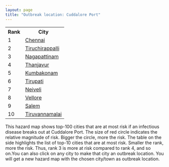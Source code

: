 ```yaml
---
layout: page
title: "Outbreak location: Cuddalore Port"
---
```

<div class="flex-container">
<div class="flex-item-left" id="mapid">
<script src="https://buda-magenta.github.io/hazard_map/load_map.js"></script>

<script>
var marker_outbreak = L.marker([11.715950, 79.767053],{"autoPan": true}).addTo(map); marker_outbreak.bindTooltip("Cuddalore Port").openTooltip();

var circle_1 = L.circle([13.083694, 80.270186], {"pane": "markerPane", "color": "red", "fill": true, "fillOpacity": 0.2, "fillRule": "evenodd", "lineCap": "round", "lineJoin": "round", "opacity": 1.0, "radius": 108613, "stroke": true, "weight": 3}).addTo(map);
circle_1.bindTooltip("Chennai<br>rank: 1<br>hazard index: 0.108613")
circle_1.bindPopup('<a href="https://buda-magenta.github.io/hazard_map/Chennai">Chennai</a>')

var circle_2 = L.circle([10.804973, 78.687030], {"pane": "markerPane", "color": "red", "fill": true, "fillOpacity": 0.2, "fillRule": "evenodd", "lineCap": "round", "lineJoin": "round", "opacity": 1.0, "radius": 80809, "stroke": true, "weight": 3}).addTo(map);
circle_2.bindTooltip("Tiruchirappalli<br>rank: 2<br>hazard index: 0.080810")
circle_2.bindPopup('<a href="https://buda-magenta.github.io/hazard_map/Tiruchirappalli">Tiruchirappalli</a>')

var circle_3 = L.circle([10.805628, 79.824660], {"pane": "markerPane", "color": "red", "fill": true, "fillOpacity": 0.2, "fillRule": "evenodd", "lineCap": "round", "lineJoin": "round", "opacity": 1.0, "radius": 73183, "stroke": true, "weight": 3}).addTo(map);
circle_3.bindTooltip("Nagapattinam<br>rank: 3<br>hazard index: 0.073183")
circle_3.bindPopup('<a href="https://buda-magenta.github.io/hazard_map/Nagapattinam">Nagapattinam</a>')

var circle_4 = L.circle([10.786027, 79.138150], {"pane": "markerPane", "color": "red", "fill": true, "fillOpacity": 0.2, "fillRule": "evenodd", "lineCap": "round", "lineJoin": "round", "opacity": 1.0, "radius": 15420, "stroke": true, "weight": 3}).addTo(map);
circle_4.bindTooltip("Thanjavur<br>rank: 4<br>hazard index: 0.015421")
circle_4.bindPopup('<a href="https://buda-magenta.github.io/hazard_map/Thanjavur">Thanjavur</a>')

var circle_5 = L.circle([10.964555, 79.371730], {"pane": "markerPane", "color": "red", "fill": true, "fillOpacity": 0.2, "fillRule": "evenodd", "lineCap": "round", "lineJoin": "round", "opacity": 1.0, "radius": 11308, "stroke": true, "weight": 3}).addTo(map);
circle_5.bindTooltip("Kumbakonam<br>rank: 5<br>hazard index: 0.011309")
circle_5.bindPopup('<a href="https://buda-magenta.github.io/hazard_map/Kumbakonam">Kumbakonam</a>')

var circle_6 = L.circle([13.631637, 79.423171], {"pane": "markerPane", "color": "red", "fill": true, "fillOpacity": 0.2, "fillRule": "evenodd", "lineCap": "round", "lineJoin": "round", "opacity": 1.0, "radius": 10451, "stroke": true, "weight": 3}).addTo(map);
circle_6.bindTooltip("Tirupati<br>rank: 6<br>hazard index: 0.010452")
circle_6.bindPopup('<a href="https://buda-magenta.github.io/hazard_map/Tirupati">Tirupati</a>')

var circle_7 = L.circle([10.346837, 78.654771], {"pane": "markerPane", "color": "red", "fill": true, "fillOpacity": 0.2, "fillRule": "evenodd", "lineCap": "round", "lineJoin": "round", "opacity": 1.0, "radius": 9139, "stroke": true, "weight": 3}).addTo(map);
circle_7.bindTooltip("Neiveli<br>rank: 7<br>hazard index: 0.009140")
circle_7.bindPopup('<a href="https://buda-magenta.github.io/hazard_map/Neiveli">Neiveli</a>')

var circle_8 = L.circle([12.794811, 79.000641], {"pane": "markerPane", "color": "red", "fill": true, "fillOpacity": 0.2, "fillRule": "evenodd", "lineCap": "round", "lineJoin": "round", "opacity": 1.0, "radius": 8505, "stroke": true, "weight": 3}).addTo(map);
circle_8.bindTooltip("Vellore<br>rank: 8<br>hazard index: 0.008505")
circle_8.bindPopup('<a href="https://buda-magenta.github.io/hazard_map/Vellore">Vellore</a>')

var circle_9 = L.circle([11.664300, 78.146000], {"pane": "markerPane", "color": "red", "fill": true, "fillOpacity": 0.2, "fillRule": "evenodd", "lineCap": "round", "lineJoin": "round", "opacity": 1.0, "radius": 7843, "stroke": true, "weight": 3}).addTo(map);
circle_9.bindTooltip("Salem<br>rank: 9<br>hazard index: 0.007843")
circle_9.bindPopup('<a href="https://buda-magenta.github.io/hazard_map/Salem">Salem</a>')

var circle_10 = L.circle([12.227213, 79.070156], {"pane": "markerPane", "color": "red", "fill": true, "fillOpacity": 0.2, "fillRule": "evenodd", "lineCap": "round", "lineJoin": "round", "opacity": 1.0, "radius": 5904, "stroke": true, "weight": 3}).addTo(map);
circle_10.bindTooltip("Tiruvannamalai<br>rank: 10<br>hazard index: 0.005905")
circle_10.bindPopup('<a href="https://buda-magenta.github.io/hazard_map/Tiruvannamalai">Tiruvannamalai</a>')

var circle_11 = L.circle([10.915649, 79.806949], {"pane": "markerPane", "color": "red", "fill": true, "fillOpacity": 0.2, "fillRule": "evenodd", "lineCap": "round", "lineJoin": "round", "opacity": 1.0, "radius": 5327, "stroke": true, "weight": 3}).addTo(map);
circle_11.bindTooltip("Pondicherry<br>rank: 11<br>hazard index: 0.005328")
circle_11.bindPopup('<a href="https://buda-magenta.github.io/hazard_map/Pondicherry">Pondicherry</a>')

var circle_12 = L.circle([13.160105, 79.155551], {"pane": "markerPane", "color": "red", "fill": true, "fillOpacity": 0.2, "fillRule": "evenodd", "lineCap": "round", "lineJoin": "round", "opacity": 1.0, "radius": 5161, "stroke": true, "weight": 3}).addTo(map);
circle_12.bindTooltip("Chittoor<br>rank: 12<br>hazard index: 0.005162")
circle_12.bindPopup('<a href="https://buda-magenta.github.io/hazard_map/Chittoor">Chittoor</a>')

var circle_13 = L.circle([12.979120, 77.591300], {"pane": "markerPane", "color": "red", "fill": true, "fillOpacity": 0.2, "fillRule": "evenodd", "lineCap": "round", "lineJoin": "round", "opacity": 1.0, "radius": 3524, "stroke": true, "weight": 3}).addTo(map);
circle_13.bindTooltip("Bangalore<br>rank: 13<br>hazard index: 0.003525")
circle_13.bindPopup('<a href="https://buda-magenta.github.io/hazard_map/Bangalore">Bangalore</a>')

var circle_14 = L.circle([13.125476, 80.094090], {"pane": "markerPane", "color": "red", "fill": true, "fillOpacity": 0.2, "fillRule": "evenodd", "lineCap": "round", "lineJoin": "round", "opacity": 1.0, "radius": 3219, "stroke": true, "weight": 3}).addTo(map);
circle_14.bindTooltip("Avadi<br>rank: 14<br>hazard index: 0.003220")
circle_14.bindPopup('<a href="https://buda-magenta.github.io/hazard_map/Avadi">Avadi</a>')

var circle_15 = L.circle([9.926115, 78.114098], {"pane": "markerPane", "color": "red", "fill": true, "fillOpacity": 0.2, "fillRule": "evenodd", "lineCap": "round", "lineJoin": "round", "opacity": 1.0, "radius": 2884, "stroke": true, "weight": 3}).addTo(map);
circle_15.bindTooltip("Madurai<br>rank: 15<br>hazard index: 0.002884")
circle_15.bindPopup('<a href="https://buda-magenta.github.io/hazard_map/Madurai">Madurai</a>')

var circle_16 = L.circle([10.500000, 78.833333], {"pane": "markerPane", "color": "red", "fill": true, "fillOpacity": 0.2, "fillRule": "evenodd", "lineCap": "round", "lineJoin": "round", "opacity": 1.0, "radius": 2721, "stroke": true, "weight": 3}).addTo(map);
circle_16.bindTooltip("Pudukkottai<br>rank: 16<br>hazard index: 0.002722")
circle_16.bindPopup('<a href="https://buda-magenta.github.io/hazard_map/Pudukkottai">Pudukkottai</a>')

var circle_17 = L.circle([13.156387, 80.300528], {"pane": "markerPane", "color": "red", "fill": true, "fillOpacity": 0.2, "fillRule": "evenodd", "lineCap": "round", "lineJoin": "round", "opacity": 1.0, "radius": 2316, "stroke": true, "weight": 3}).addTo(map);
circle_17.bindTooltip("Tiruvottiyur<br>rank: 17<br>hazard index: 0.002317")
circle_17.bindPopup('<a href="https://buda-magenta.github.io/hazard_map/Tiruvottiyur">Tiruvottiyur</a>')

var circle_18 = L.circle([19.075990, 72.877393], {"pane": "markerPane", "color": "red", "fill": true, "fillOpacity": 0.2, "fillRule": "evenodd", "lineCap": "round", "lineJoin": "round", "opacity": 1.0, "radius": 2056, "stroke": true, "weight": 3}).addTo(map);
circle_18.bindTooltip("Mumbai<br>rank: 18<br>hazard index: 0.002057")
circle_18.bindPopup('<a href="https://buda-magenta.github.io/hazard_map/Mumbai">Mumbai</a>')

var circle_19 = L.circle([28.651718, 77.221939], {"pane": "markerPane", "color": "red", "fill": true, "fillOpacity": 0.2, "fillRule": "evenodd", "lineCap": "round", "lineJoin": "round", "opacity": 1.0, "radius": 2045, "stroke": true, "weight": 3}).addTo(map);
circle_19.bindTooltip("Delhi<br>rank: 19<br>hazard index: 0.002046")
circle_19.bindPopup('<a href="https://buda-magenta.github.io/hazard_map/Delhi">Delhi</a>')

var circle_20 = L.circle([12.836393, 79.705330], {"pane": "markerPane", "color": "red", "fill": true, "fillOpacity": 0.2, "fillRule": "evenodd", "lineCap": "round", "lineJoin": "round", "opacity": 1.0, "radius": 2033, "stroke": true, "weight": 3}).addTo(map);
circle_20.bindTooltip("Kanchipuram<br>rank: 20<br>hazard index: 0.002033")
circle_20.bindPopup('<a href="https://buda-magenta.github.io/hazard_map/Kanchipuram">Kanchipuram</a>')

var circle_21 = L.circle([12.989816, 80.100987], {"pane": "markerPane", "color": "red", "fill": true, "fillOpacity": 0.2, "fillRule": "evenodd", "lineCap": "round", "lineJoin": "round", "opacity": 1.0, "radius": 2020, "stroke": true, "weight": 3}).addTo(map);
circle_21.bindTooltip("Pallavaram<br>rank: 21<br>hazard index: 0.002020")
circle_21.bindPopup('<a href="https://buda-magenta.github.io/hazard_map/Pallavaram">Pallavaram</a>')

var circle_22 = L.circle([11.001812, 76.962842], {"pane": "markerPane", "color": "red", "fill": true, "fillOpacity": 0.2, "fillRule": "evenodd", "lineCap": "round", "lineJoin": "round", "opacity": 1.0, "radius": 1942, "stroke": true, "weight": 3}).addTo(map);
circle_22.bindTooltip("Coimbatore<br>rank: 22<br>hazard index: 0.001943")
circle_22.bindPopup('<a href="https://buda-magenta.github.io/hazard_map/Coimbatore">Coimbatore</a>')

var circle_23 = L.circle([10.044512, 78.743363], {"pane": "markerPane", "color": "red", "fill": true, "fillOpacity": 0.2, "fillRule": "evenodd", "lineCap": "round", "lineJoin": "round", "opacity": 1.0, "radius": 1857, "stroke": true, "weight": 3}).addTo(map);
circle_23.bindTooltip("Karaikkudi<br>rank: 23<br>hazard index: 0.001858")
circle_23.bindPopup('<a href="https://buda-magenta.github.io/hazard_map/Karaikkudi">Karaikkudi</a>')

var circle_24 = L.circle([12.929903, 80.111823], {"pane": "markerPane", "color": "red", "fill": true, "fillOpacity": 0.2, "fillRule": "evenodd", "lineCap": "round", "lineJoin": "round", "opacity": 1.0, "radius": 1651, "stroke": true, "weight": 3}).addTo(map);
circle_24.bindTooltip("Tambaram<br>rank: 24<br>hazard index: 0.001651")
circle_24.bindPopup('<a href="https://buda-magenta.github.io/hazard_map/Tambaram">Tambaram</a>')

var circle_25 = L.circle([17.388786, 78.461065], {"pane": "markerPane", "color": "red", "fill": true, "fillOpacity": 0.2, "fillRule": "evenodd", "lineCap": "round", "lineJoin": "round", "opacity": 1.0, "radius": 1431, "stroke": true, "weight": 3}).addTo(map);
circle_25.bindTooltip("Hyderabad<br>rank: 25<br>hazard index: 0.001431")
circle_25.bindPopup('<a href="https://buda-magenta.github.io/hazard_map/Hyderabad">Hyderabad</a>')

var circle_26 = L.circle([26.915458, 75.818982], {"pane": "markerPane", "color": "red", "fill": true, "fillOpacity": 0.2, "fillRule": "evenodd", "lineCap": "round", "lineJoin": "round", "opacity": 1.0, "radius": 1247, "stroke": true, "weight": 3}).addTo(map);
circle_26.bindTooltip("Jaipur<br>rank: 26<br>hazard index: 0.001248")
circle_26.bindPopup('<a href="https://buda-magenta.github.io/hazard_map/Jaipur">Jaipur</a>')

var circle_27 = L.circle([22.541418, 88.357691], {"pane": "markerPane", "color": "red", "fill": true, "fillOpacity": 0.2, "fillRule": "evenodd", "lineCap": "round", "lineJoin": "round", "opacity": 1.0, "radius": 1071, "stroke": true, "weight": 3}).addTo(map);
circle_27.bindTooltip("Kolkata<br>rank: 27<br>hazard index: 0.001072")
circle_27.bindPopup('<a href="https://buda-magenta.github.io/hazard_map/Kolkata">Kolkata</a>')

var circle_28 = L.circle([21.149813, 79.082056], {"pane": "markerPane", "color": "red", "fill": true, "fillOpacity": 0.2, "fillRule": "evenodd", "lineCap": "round", "lineJoin": "round", "opacity": 1.0, "radius": 1017, "stroke": true, "weight": 3}).addTo(map);
circle_28.bindTooltip("Nagpur<br>rank: 28<br>hazard index: 0.001017")
circle_28.bindPopup('<a href="https://buda-magenta.github.io/hazard_map/Nagpur">Nagpur</a>')

var circle_29 = L.circle([8.701220, 77.579269], {"pane": "markerPane", "color": "red", "fill": true, "fillOpacity": 0.2, "fillRule": "evenodd", "lineCap": "round", "lineJoin": "round", "opacity": 1.0, "radius": 1004, "stroke": true, "weight": 3}).addTo(map);
circle_29.bindTooltip("Tirunelveli<br>rank: 29<br>hazard index: 0.001004")
circle_29.bindPopup('<a href="https://buda-magenta.github.io/hazard_map/Tirunelveli">Tirunelveli</a>')

var circle_30 = L.circle([10.330330, 78.067398], {"pane": "markerPane", "color": "red", "fill": true, "fillOpacity": 0.2, "fillRule": "evenodd", "lineCap": "round", "lineJoin": "round", "opacity": 1.0, "radius": 932, "stroke": true, "weight": 3}).addTo(map);
circle_30.bindTooltip("Dindigul<br>rank: 30<br>hazard index: 0.000933")
circle_30.bindPopup('<a href="https://buda-magenta.github.io/hazard_map/Dindigul">Dindigul</a>')

var circle_31 = L.circle([11.369204, 77.676627], {"pane": "markerPane", "color": "red", "fill": true, "fillOpacity": 0.2, "fillRule": "evenodd", "lineCap": "round", "lineJoin": "round", "opacity": 1.0, "radius": 906, "stroke": true, "weight": 3}).addTo(map);
circle_31.bindTooltip("Erode<br>rank: 31<br>hazard index: 0.000907")
circle_31.bindPopup('<a href="https://buda-magenta.github.io/hazard_map/Erode">Erode</a>')

var circle_32 = L.circle([14.449372, 79.987376], {"pane": "markerPane", "color": "red", "fill": true, "fillOpacity": 0.2, "fillRule": "evenodd", "lineCap": "round", "lineJoin": "round", "opacity": 1.0, "radius": 842, "stroke": true, "weight": 3}).addTo(map);
circle_32.bindTooltip("Nellore<br>rank: 32<br>hazard index: 0.000843")
circle_32.bindPopup('<a href="https://buda-magenta.github.io/hazard_map/Nellore">Nellore</a>')

var circle_33 = L.circle([16.508759, 80.618510], {"pane": "markerPane", "color": "red", "fill": true, "fillOpacity": 0.2, "fillRule": "evenodd", "lineCap": "round", "lineJoin": "round", "opacity": 1.0, "radius": 792, "stroke": true, "weight": 3}).addTo(map);
circle_33.bindTooltip("Vijayawada<br>rank: 33<br>hazard index: 0.000792")
circle_33.bindPopup('<a href="https://buda-magenta.github.io/hazard_map/Vijayawada">Vijayawada</a>')

var circle_34 = L.circle([18.521428, 73.854454], {"pane": "markerPane", "color": "red", "fill": true, "fillOpacity": 0.2, "fillRule": "evenodd", "lineCap": "round", "lineJoin": "round", "opacity": 1.0, "radius": 780, "stroke": true, "weight": 3}).addTo(map);
circle_34.bindTooltip("Pune<br>rank: 34<br>hazard index: 0.000780")
circle_34.bindPopup('<a href="https://buda-magenta.github.io/hazard_map/Pune">Pune</a>')

var circle_35 = L.circle([23.258486, 77.401989], {"pane": "markerPane", "color": "red", "fill": true, "fillOpacity": 0.2, "fillRule": "evenodd", "lineCap": "round", "lineJoin": "round", "opacity": 1.0, "radius": 729, "stroke": true, "weight": 3}).addTo(map);
circle_35.bindTooltip("Bhopal<br>rank: 35<br>hazard index: 0.000729")
circle_35.bindPopup('<a href="https://buda-magenta.github.io/hazard_map/Bhopal">Bhopal</a>')

var circle_36 = L.circle([12.792907, 78.699917], {"pane": "markerPane", "color": "red", "fill": true, "fillOpacity": 0.2, "fillRule": "evenodd", "lineCap": "round", "lineJoin": "round", "opacity": 1.0, "radius": 574, "stroke": true, "weight": 3}).addTo(map);
circle_36.bindTooltip("Ambur<br>rank: 36<br>hazard index: 0.000575")
circle_36.bindPopup('<a href="https://buda-magenta.github.io/hazard_map/Ambur">Ambur</a>')

var circle_37 = L.circle([8.576971, 77.050125], {"pane": "markerPane", "color": "red", "fill": true, "fillOpacity": 0.2, "fillRule": "evenodd", "lineCap": "round", "lineJoin": "round", "opacity": 1.0, "radius": 514, "stroke": true, "weight": 3}).addTo(map);
circle_37.bindTooltip("Thiruvananthapuram<br>rank: 37<br>hazard index: 0.000515")
circle_37.bindPopup('<a href="https://buda-magenta.github.io/hazard_map/Thiruvananthapuram">Thiruvananthapuram</a>')

var circle_38 = L.circle([11.101781, 77.345192], {"pane": "markerPane", "color": "red", "fill": true, "fillOpacity": 0.2, "fillRule": "evenodd", "lineCap": "round", "lineJoin": "round", "opacity": 1.0, "radius": 509, "stroke": true, "weight": 3}).addTo(map);
circle_38.bindTooltip("Tiruppur<br>rank: 38<br>hazard index: 0.000509")
circle_38.bindPopup('<a href="https://buda-magenta.github.io/hazard_map/Tiruppur">Tiruppur</a>')

var circle_39 = L.circle([17.723128, 83.301284], {"pane": "markerPane", "color": "red", "fill": true, "fillOpacity": 0.2, "fillRule": "evenodd", "lineCap": "round", "lineJoin": "round", "opacity": 1.0, "radius": 467, "stroke": true, "weight": 3}).addTo(map);
circle_39.bindTooltip("Visakhapatnam<br>rank: 39<br>hazard index: 0.000468")
circle_39.bindPopup('<a href="https://buda-magenta.github.io/hazard_map/Visakhapatnam">Visakhapatnam</a>')

var circle_40 = L.circle([23.021624, 72.579707], {"pane": "markerPane", "color": "red", "fill": true, "fillOpacity": 0.2, "fillRule": "evenodd", "lineCap": "round", "lineJoin": "round", "opacity": 1.0, "radius": 436, "stroke": true, "weight": 3}).addTo(map);
circle_40.bindTooltip("Ahmedabad<br>rank: 40<br>hazard index: 0.000437")
circle_40.bindPopup('<a href="https://buda-magenta.github.io/hazard_map/Ahmedabad">Ahmedabad</a>')

var circle_41 = L.circle([26.296772, 73.035143], {"pane": "markerPane", "color": "red", "fill": true, "fillOpacity": 0.2, "fillRule": "evenodd", "lineCap": "round", "lineJoin": "round", "opacity": 1.0, "radius": 419, "stroke": true, "weight": 3}).addTo(map);
circle_41.bindTooltip("Jodhpur<br>rank: 41<br>hazard index: 0.000420")
circle_41.bindPopup('<a href="https://buda-magenta.github.io/hazard_map/Jodhpur">Jodhpur</a>')

var circle_42 = L.circle([9.931308, 76.267414], {"pane": "markerPane", "color": "red", "fill": true, "fillOpacity": 0.2, "fillRule": "evenodd", "lineCap": "round", "lineJoin": "round", "opacity": 1.0, "radius": 407, "stroke": true, "weight": 3}).addTo(map);
circle_42.bindTooltip("Kochi<br>rank: 42<br>hazard index: 0.000408")
circle_42.bindPopup('<a href="https://buda-magenta.github.io/hazard_map/Kochi">Kochi</a>')

var circle_43 = L.circle([25.196826, 76.000893], {"pane": "markerPane", "color": "red", "fill": true, "fillOpacity": 0.2, "fillRule": "evenodd", "lineCap": "round", "lineJoin": "round", "opacity": 1.0, "radius": 406, "stroke": true, "weight": 3}).addTo(map);
circle_43.bindTooltip("Kota<br>rank: 43<br>hazard index: 0.000407")
circle_43.bindPopup('<a href="https://buda-magenta.github.io/hazard_map/Kota">Kota</a>')

var circle_44 = L.circle([11.664535, 92.739045], {"pane": "markerPane", "color": "red", "fill": true, "fillOpacity": 0.2, "fillRule": "evenodd", "lineCap": "round", "lineJoin": "round", "opacity": 1.0, "radius": 382, "stroke": true, "weight": 3}).addTo(map);
circle_44.bindTooltip("Port Blair<br>rank: 44<br>hazard index: 0.000383")
circle_44.bindPopup('<a href="https://buda-magenta.github.io/hazard_map/Port_Blair">Port Blair</a>')

var circle_45 = L.circle([20.266777, 85.843559], {"pane": "markerPane", "color": "red", "fill": true, "fillOpacity": 0.2, "fillRule": "evenodd", "lineCap": "round", "lineJoin": "round", "opacity": 1.0, "radius": 283, "stroke": true, "weight": 3}).addTo(map);
circle_45.bindTooltip("Bhubaneswar<br>rank: 45<br>hazard index: 0.000284")
circle_45.bindPopup('<a href="https://buda-magenta.github.io/hazard_map/Bhubaneswar">Bhubaneswar</a>')

var circle_46 = L.circle([17.980609, 79.598212], {"pane": "markerPane", "color": "red", "fill": true, "fillOpacity": 0.2, "fillRule": "evenodd", "lineCap": "round", "lineJoin": "round", "opacity": 1.0, "radius": 262, "stroke": true, "weight": 3}).addTo(map);
circle_46.bindTooltip("Warangal<br>rank: 46<br>hazard index: 0.000262")
circle_46.bindPopup('<a href="https://buda-magenta.github.io/hazard_map/Warangal">Warangal</a>')

var circle_47 = L.circle([8.188047, 77.429049], {"pane": "markerPane", "color": "red", "fill": true, "fillOpacity": 0.2, "fillRule": "evenodd", "lineCap": "round", "lineJoin": "round", "opacity": 1.0, "radius": 251, "stroke": true, "weight": 3}).addTo(map);
circle_47.bindTooltip("Nagercoil<br>rank: 47<br>hazard index: 0.000251")
circle_47.bindPopup('<a href="https://buda-magenta.github.io/hazard_map/Nagercoil">Nagercoil</a>')

var circle_48 = L.circle([25.531031, 78.652689], {"pane": "markerPane", "color": "red", "fill": true, "fillOpacity": 0.2, "fillRule": "evenodd", "lineCap": "round", "lineJoin": "round", "opacity": 1.0, "radius": 246, "stroke": true, "weight": 3}).addTo(map);
circle_48.bindTooltip("Jhansi<br>rank: 48<br>hazard index: 0.000246")
circle_48.bindPopup('<a href="https://buda-magenta.github.io/hazard_map/Jhansi">Jhansi</a>')

var circle_49 = L.circle([9.403158, 77.518264], {"pane": "markerPane", "color": "red", "fill": true, "fillOpacity": 0.2, "fillRule": "evenodd", "lineCap": "round", "lineJoin": "round", "opacity": 1.0, "radius": 240, "stroke": true, "weight": 3}).addTo(map);
circle_49.bindTooltip("Rajapalayam<br>rank: 49<br>hazard index: 0.000241")
circle_49.bindPopup('<a href="https://buda-magenta.github.io/hazard_map/Rajapalayam">Rajapalayam</a>')

var circle_50 = L.circle([23.174597, 75.785142], {"pane": "markerPane", "color": "red", "fill": true, "fillOpacity": 0.2, "fillRule": "evenodd", "lineCap": "round", "lineJoin": "round", "opacity": 1.0, "radius": 209, "stroke": true, "weight": 3}).addTo(map);
circle_50.bindTooltip("Ujjain<br>rank: 50<br>hazard index: 0.000209")
circle_50.bindPopup('<a href="https://buda-magenta.github.io/hazard_map/Ujjain">Ujjain</a>')

var circle_51 = L.circle([10.525626, 76.213254], {"pane": "markerPane", "color": "red", "fill": true, "fillOpacity": 0.2, "fillRule": "evenodd", "lineCap": "round", "lineJoin": "round", "opacity": 1.0, "radius": 205, "stroke": true, "weight": 3}).addTo(map);
circle_51.bindTooltip("Thrissur<br>rank: 51<br>hazard index: 0.000206")
circle_51.bindPopup('<a href="https://buda-magenta.github.io/hazard_map/Thrissur">Thrissur</a>')

var circle_52 = L.circle([26.180598, 91.753943], {"pane": "markerPane", "color": "red", "fill": true, "fillOpacity": 0.2, "fillRule": "evenodd", "lineCap": "round", "lineJoin": "round", "opacity": 1.0, "radius": 201, "stroke": true, "weight": 3}).addTo(map);
circle_52.bindTooltip("Guwahati<br>rank: 52<br>hazard index: 0.000201")
circle_52.bindPopup('<a href="https://buda-magenta.github.io/hazard_map/Guwahati">Guwahati</a>')

var circle_53 = L.circle([12.869810, 74.843008], {"pane": "markerPane", "color": "red", "fill": true, "fillOpacity": 0.2, "fillRule": "evenodd", "lineCap": "round", "lineJoin": "round", "opacity": 1.0, "radius": 193, "stroke": true, "weight": 3}).addTo(map);
circle_53.bindTooltip("Mangalore<br>rank: 53<br>hazard index: 0.000193")
circle_53.bindPopup('<a href="https://buda-magenta.github.io/hazard_map/Mangalore">Mangalore</a>')

var circle_54 = L.circle([16.291519, 80.454159], {"pane": "markerPane", "color": "red", "fill": true, "fillOpacity": 0.2, "fillRule": "evenodd", "lineCap": "round", "lineJoin": "round", "opacity": 1.0, "radius": 188, "stroke": true, "weight": 3}).addTo(map);
circle_54.bindTooltip("Guntur<br>rank: 54<br>hazard index: 0.000188")
circle_54.bindPopup('<a href="https://buda-magenta.github.io/hazard_map/Guntur">Guntur</a>')

var circle_55 = L.circle([11.258608, 75.778874], {"pane": "markerPane", "color": "red", "fill": true, "fillOpacity": 0.2, "fillRule": "evenodd", "lineCap": "round", "lineJoin": "round", "opacity": 1.0, "radius": 182, "stroke": true, "weight": 3}).addTo(map);
circle_55.bindTooltip("Kozhikode<br>rank: 55<br>hazard index: 0.000183")
circle_55.bindPopup('<a href="https://buda-magenta.github.io/hazard_map/Kozhikode">Kozhikode</a>')

var circle_56 = L.circle([8.887951, 76.595501], {"pane": "markerPane", "color": "red", "fill": true, "fillOpacity": 0.2, "fillRule": "evenodd", "lineCap": "round", "lineJoin": "round", "opacity": 1.0, "radius": 174, "stroke": true, "weight": 3}).addTo(map);
circle_56.bindTooltip("Kollam<br>rank: 56<br>hazard index: 0.000175")
circle_56.bindPopup('<a href="https://buda-magenta.github.io/hazard_map/Kollam">Kollam</a>')

var circle_57 = L.circle([15.398403, 73.812918], {"pane": "markerPane", "color": "red", "fill": true, "fillOpacity": 0.2, "fillRule": "evenodd", "lineCap": "round", "lineJoin": "round", "opacity": 1.0, "radius": 173, "stroke": true, "weight": 3}).addTo(map);
circle_57.bindTooltip("Vasco Da Gama<br>rank: 57<br>hazard index: 0.000174")
circle_57.bindPopup('<a href="https://buda-magenta.github.io/hazard_map/Vasco_Da_Gama">Vasco Da Gama</a>')

var circle_58 = L.circle([12.305183, 76.655361], {"pane": "markerPane", "color": "red", "fill": true, "fillOpacity": 0.2, "fillRule": "evenodd", "lineCap": "round", "lineJoin": "round", "opacity": 1.0, "radius": 165, "stroke": true, "weight": 3}).addTo(map);
circle_58.bindTooltip("Mysore<br>rank: 58<br>hazard index: 0.000166")
circle_58.bindPopup('<a href="https://buda-magenta.github.io/hazard_map/Mysore">Mysore</a>')

var circle_59 = L.circle([17.005045, 81.780473], {"pane": "markerPane", "color": "red", "fill": true, "fillOpacity": 0.2, "fillRule": "evenodd", "lineCap": "round", "lineJoin": "round", "opacity": 1.0, "radius": 149, "stroke": true, "weight": 3}).addTo(map);
circle_59.bindTooltip("Rajahmundry<br>rank: 59<br>hazard index: 0.000149")
circle_59.bindPopup('<a href="https://buda-magenta.github.io/hazard_map/Rajahmundry">Rajahmundry</a>')

var circle_60 = L.circle([20.030976, 79.358139], {"pane": "markerPane", "color": "red", "fill": true, "fillOpacity": 0.2, "fillRule": "evenodd", "lineCap": "round", "lineJoin": "round", "opacity": 1.0, "radius": 135, "stroke": true, "weight": 3}).addTo(map);
circle_60.bindTooltip("Chandrapur<br>rank: 60<br>hazard index: 0.000136")
circle_60.bindPopup('<a href="https://buda-magenta.github.io/hazard_map/Chandrapur">Chandrapur</a>')

var circle_61 = L.circle([15.507554, 80.060800], {"pane": "markerPane", "color": "red", "fill": true, "fillOpacity": 0.2, "fillRule": "evenodd", "lineCap": "round", "lineJoin": "round", "opacity": 1.0, "radius": 127, "stroke": true, "weight": 3}).addTo(map);
circle_61.bindTooltip("Ongole<br>rank: 61<br>hazard index: 0.000127")
circle_61.bindPopup('<a href="https://buda-magenta.github.io/hazard_map/Ongole">Ongole</a>')

var circle_62 = L.circle([10.787898, 76.474087], {"pane": "markerPane", "color": "red", "fill": true, "fillOpacity": 0.2, "fillRule": "evenodd", "lineCap": "round", "lineJoin": "round", "opacity": 1.0, "radius": 122, "stroke": true, "weight": 3}).addTo(map);
circle_62.bindTooltip("Palakkad<br>rank: 62<br>hazard index: 0.000123")
circle_62.bindPopup('<a href="https://buda-magenta.github.io/hazard_map/Palakkad">Palakkad</a>')

var circle_63 = L.circle([19.194329, 72.970178], {"pane": "markerPane", "color": "red", "fill": true, "fillOpacity": 0.2, "fillRule": "evenodd", "lineCap": "round", "lineJoin": "round", "opacity": 1.0, "radius": 115, "stroke": true, "weight": 3}).addTo(map);
circle_63.bindTooltip("Thane<br>rank: 63<br>hazard index: 0.000115")
circle_63.bindPopup('<a href="https://buda-magenta.github.io/hazard_map/Thane">Thane</a>')

var circle_64 = L.circle([8.805260, 78.145274], {"pane": "markerPane", "color": "red", "fill": true, "fillOpacity": 0.2, "fillRule": "evenodd", "lineCap": "round", "lineJoin": "round", "opacity": 1.0, "radius": 109, "stroke": true, "weight": 3}).addTo(map);
circle_64.bindTooltip("Thoothukudi<br>rank: 64<br>hazard index: 0.000110")
circle_64.bindPopup('<a href="https://buda-magenta.github.io/hazard_map/Thoothukudi">Thoothukudi</a>')

var circle_65 = L.circle([21.170200, 72.831100], {"pane": "markerPane", "color": "red", "fill": true, "fillOpacity": 0.2, "fillRule": "evenodd", "lineCap": "round", "lineJoin": "round", "opacity": 1.0, "radius": 100, "stroke": true, "weight": 3}).addTo(map);
circle_65.bindTooltip("Surat<br>rank: 65<br>hazard index: 0.000100")
circle_65.bindPopup('<a href="https://buda-magenta.github.io/hazard_map/Surat">Surat</a>')

var circle_66 = L.circle([18.761516, 79.478785], {"pane": "markerPane", "color": "red", "fill": true, "fillOpacity": 0.2, "fillRule": "evenodd", "lineCap": "round", "lineJoin": "round", "opacity": 1.0, "radius": 95, "stroke": true, "weight": 3}).addTo(map);
circle_66.bindTooltip("Ramagundam<br>rank: 66<br>hazard index: 0.000095")
circle_66.bindPopup('<a href="https://buda-magenta.github.io/hazard_map/Ramagundam">Ramagundam</a>')

var circle_67 = L.circle([13.340077, 77.100621], {"pane": "markerPane", "color": "red", "fill": true, "fillOpacity": 0.2, "fillRule": "evenodd", "lineCap": "round", "lineJoin": "round", "opacity": 1.0, "radius": 90, "stroke": true, "weight": 3}).addTo(map);
circle_67.bindTooltip("Tumkur<br>rank: 67<br>hazard index: 0.000090")
circle_67.bindPopup('<a href="https://buda-magenta.github.io/hazard_map/Tumkur">Tumkur</a>')

var circle_68 = L.circle([16.237773, 80.646422], {"pane": "markerPane", "color": "red", "fill": true, "fillOpacity": 0.2, "fillRule": "evenodd", "lineCap": "round", "lineJoin": "round", "opacity": 1.0, "radius": 85, "stroke": true, "weight": 3}).addTo(map);
circle_68.bindTooltip("Tenali<br>rank: 68<br>hazard index: 0.000086")
circle_68.bindPopup('<a href="https://buda-magenta.github.io/hazard_map/Tenali">Tenali</a>')

var circle_69 = L.circle([14.475294, 78.821686], {"pane": "markerPane", "color": "red", "fill": true, "fillOpacity": 0.2, "fillRule": "evenodd", "lineCap": "round", "lineJoin": "round", "opacity": 1.0, "radius": 82, "stroke": true, "weight": 3}).addTo(map);
circle_69.bindTooltip("Kadapa<br>rank: 69<br>hazard index: 0.000083")
circle_69.bindPopup('<a href="https://buda-magenta.github.io/hazard_map/Kadapa">Kadapa</a>')

var circle_70 = L.circle([17.500000, 80.333333], {"pane": "markerPane", "color": "red", "fill": true, "fillOpacity": 0.2, "fillRule": "evenodd", "lineCap": "round", "lineJoin": "round", "opacity": 1.0, "radius": 74, "stroke": true, "weight": 3}).addTo(map);
circle_70.bindTooltip("Khammam<br>rank: 70<br>hazard index: 0.000075")
circle_70.bindPopup('<a href="https://buda-magenta.github.io/hazard_map/Khammam">Khammam</a>')

var circle_71 = L.circle([22.720362, 75.868200], {"pane": "markerPane", "color": "red", "fill": true, "fillOpacity": 0.2, "fillRule": "evenodd", "lineCap": "round", "lineJoin": "round", "opacity": 1.0, "radius": 71, "stroke": true, "weight": 3}).addTo(map);
circle_71.bindTooltip("Indore<br>rank: 71<br>hazard index: 0.000072")
circle_71.bindPopup('<a href="https://buda-magenta.github.io/hazard_map/Indore">Indore</a>')

var circle_72 = L.circle([26.838100, 80.934600], {"pane": "markerPane", "color": "red", "fill": true, "fillOpacity": 0.2, "fillRule": "evenodd", "lineCap": "round", "lineJoin": "round", "opacity": 1.0, "radius": 70, "stroke": true, "weight": 3}).addTo(map);
circle_72.bindTooltip("Lucknow<br>rank: 72<br>hazard index: 0.000070")
circle_72.bindPopup('<a href="https://buda-magenta.github.io/hazard_map/Lucknow">Lucknow</a>')

var circle_73 = L.circle([14.654623, 77.556260], {"pane": "markerPane", "color": "red", "fill": true, "fillOpacity": 0.2, "fillRule": "evenodd", "lineCap": "round", "lineJoin": "round", "opacity": 1.0, "radius": 70, "stroke": true, "weight": 3}).addTo(map);
circle_73.bindTooltip("Anantapur<br>rank: 73<br>hazard index: 0.000070")
circle_73.bindPopup('<a href="https://buda-magenta.github.io/hazard_map/Anantapur">Anantapur</a>')

var circle_74 = L.circle([13.573260, 78.479146], {"pane": "markerPane", "color": "red", "fill": true, "fillOpacity": 0.2, "fillRule": "evenodd", "lineCap": "round", "lineJoin": "round", "opacity": 1.0, "radius": 70, "stroke": true, "weight": 3}).addTo(map);
circle_74.bindTooltip("Madanapalle<br>rank: 74<br>hazard index: 0.000070")
circle_74.bindPopup('<a href="https://buda-magenta.github.io/hazard_map/Madanapalle">Madanapalle</a>')

var circle_75 = L.circle([20.468600, 85.879200], {"pane": "markerPane", "color": "red", "fill": true, "fillOpacity": 0.2, "fillRule": "evenodd", "lineCap": "round", "lineJoin": "round", "opacity": 1.0, "radius": 63, "stroke": true, "weight": 3}).addTo(map);
circle_75.bindTooltip("Cuttack<br>rank: 75<br>hazard index: 0.000063")
circle_75.bindPopup('<a href="https://buda-magenta.github.io/hazard_map/Cuttack">Cuttack</a>')

var circle_76 = L.circle([9.500665, 76.412414], {"pane": "markerPane", "color": "red", "fill": true, "fillOpacity": 0.2, "fillRule": "evenodd", "lineCap": "round", "lineJoin": "round", "opacity": 1.0, "radius": 63, "stroke": true, "weight": 3}).addTo(map);
circle_76.bindTooltip("Alappuzha<br>rank: 76<br>hazard index: 0.000063")
circle_76.bindPopup('<a href="https://buda-magenta.github.io/hazard_map/Alappuzha">Alappuzha</a>')

var circle_77 = L.circle([16.943738, 82.235061], {"pane": "markerPane", "color": "red", "fill": true, "fillOpacity": 0.2, "fillRule": "evenodd", "lineCap": "round", "lineJoin": "round", "opacity": 1.0, "radius": 60, "stroke": true, "weight": 3}).addTo(map);
circle_77.bindTooltip("Kakinada<br>rank: 77<br>hazard index: 0.000061")
circle_77.bindPopup('<a href="https://buda-magenta.github.io/hazard_map/Kakinada">Kakinada</a>')

var circle_78 = L.circle([14.422347, 77.720069], {"pane": "markerPane", "color": "red", "fill": true, "fillOpacity": 0.2, "fillRule": "evenodd", "lineCap": "round", "lineJoin": "round", "opacity": 1.0, "radius": 59, "stroke": true, "weight": 3}).addTo(map);
circle_78.bindTooltip("Dharmavaram<br>rank: 78<br>hazard index: 0.000060")
circle_78.bindPopup('<a href="https://buda-magenta.github.io/hazard_map/Dharmavaram">Dharmavaram</a>')

var circle_79 = L.circle([26.469100, 74.639000], {"pane": "markerPane", "color": "red", "fill": true, "fillOpacity": 0.2, "fillRule": "evenodd", "lineCap": "round", "lineJoin": "round", "opacity": 1.0, "radius": 57, "stroke": true, "weight": 3}).addTo(map);
circle_79.bindTooltip("Ajmer<br>rank: 79<br>hazard index: 0.000057")
circle_79.bindPopup('<a href="https://buda-magenta.github.io/hazard_map/Ajmer">Ajmer</a>')

var circle_80 = L.circle([25.609324, 85.123525], {"pane": "markerPane", "color": "red", "fill": true, "fillOpacity": 0.2, "fillRule": "evenodd", "lineCap": "round", "lineJoin": "round", "opacity": 1.0, "radius": 57, "stroke": true, "weight": 3}).addTo(map);
circle_80.bindTooltip("Patna<br>rank: 80<br>hazard index: 0.000057")
circle_80.bindPopup('<a href="https://buda-magenta.github.io/hazard_map/Patna">Patna</a>')

var circle_81 = L.circle([17.849907, 75.276320], {"pane": "markerPane", "color": "red", "fill": true, "fillOpacity": 0.2, "fillRule": "evenodd", "lineCap": "round", "lineJoin": "round", "opacity": 1.0, "radius": 54, "stroke": true, "weight": 3}).addTo(map);
circle_81.bindTooltip("Solapur<br>rank: 81<br>hazard index: 0.000055")
circle_81.bindPopup('<a href="https://buda-magenta.github.io/hazard_map/Solapur">Solapur</a>')

var circle_82 = L.circle([16.094950, 80.165878], {"pane": "markerPane", "color": "red", "fill": true, "fillOpacity": 0.2, "fillRule": "evenodd", "lineCap": "round", "lineJoin": "round", "opacity": 1.0, "radius": 51, "stroke": true, "weight": 3}).addTo(map);
circle_82.bindTooltip("Chilakaluripet<br>rank: 82<br>hazard index: 0.000051")
circle_82.bindPopup('<a href="https://buda-magenta.github.io/hazard_map/Chilakaluripet">Chilakaluripet</a>')

var circle_83 = L.circle([27.175255, 78.009816], {"pane": "markerPane", "color": "red", "fill": true, "fillOpacity": 0.2, "fillRule": "evenodd", "lineCap": "round", "lineJoin": "round", "opacity": 1.0, "radius": 50, "stroke": true, "weight": 3}).addTo(map);
circle_83.bindTooltip("Agra<br>rank: 83<br>hazard index: 0.000051")
circle_83.bindPopup('<a href="https://buda-magenta.github.io/hazard_map/Agra">Agra</a>')

var circle_84 = L.circle([15.143395, 76.919388], {"pane": "markerPane", "color": "red", "fill": true, "fillOpacity": 0.2, "fillRule": "evenodd", "lineCap": "round", "lineJoin": "round", "opacity": 1.0, "radius": 50, "stroke": true, "weight": 3}).addTo(map);
circle_84.bindTooltip("Bellary<br>rank: 84<br>hazard index: 0.000051")
circle_84.bindPopup('<a href="https://buda-magenta.github.io/hazard_map/Bellary">Bellary</a>')

var circle_85 = L.circle([26.229141, 76.304533], {"pane": "markerPane", "color": "red", "fill": true, "fillOpacity": 0.2, "fillRule": "evenodd", "lineCap": "round", "lineJoin": "round", "opacity": 1.0, "radius": 49, "stroke": true, "weight": 3}).addTo(map);
circle_85.bindTooltip("Sawai Madhopur<br>rank: 85<br>hazard index: 0.000049")
circle_85.bindPopup('<a href="https://buda-magenta.github.io/hazard_map/Sawai_Madhopur">Sawai Madhopur</a>')

var circle_86 = L.circle([25.335649, 83.007629], {"pane": "markerPane", "color": "red", "fill": true, "fillOpacity": 0.2, "fillRule": "evenodd", "lineCap": "round", "lineJoin": "round", "opacity": 1.0, "radius": 45, "stroke": true, "weight": 3}).addTo(map);
circle_86.bindTooltip("Varanasi<br>rank: 86<br>hazard index: 0.000046")
circle_86.bindPopup('<a href="https://buda-magenta.github.io/hazard_map/Varanasi">Varanasi</a>')

var circle_87 = L.circle([12.955100, 78.269900], {"pane": "markerPane", "color": "red", "fill": true, "fillOpacity": 0.2, "fillRule": "evenodd", "lineCap": "round", "lineJoin": "round", "opacity": 1.0, "radius": 44, "stroke": true, "weight": 3}).addTo(map);
circle_87.bindTooltip("Robertson Pet<br>rank: 87<br>hazard index: 0.000045")
circle_87.bindPopup('<a href="https://buda-magenta.github.io/hazard_map/Robertson_Pet">Robertson Pet</a>')

var circle_88 = L.circle([16.432998, 80.993715], {"pane": "markerPane", "color": "red", "fill": true, "fillOpacity": 0.2, "fillRule": "evenodd", "lineCap": "round", "lineJoin": "round", "opacity": 1.0, "radius": 44, "stroke": true, "weight": 3}).addTo(map);
circle_88.bindTooltip("Gudivada<br>rank: 88<br>hazard index: 0.000045")
circle_88.bindPopup('<a href="https://buda-magenta.github.io/hazard_map/Gudivada">Gudivada</a>')

var circle_89 = L.circle([23.831238, 91.282382], {"pane": "markerPane", "color": "red", "fill": true, "fillOpacity": 0.2, "fillRule": "evenodd", "lineCap": "round", "lineJoin": "round", "opacity": 1.0, "radius": 42, "stroke": true, "weight": 3}).addTo(map);
circle_89.bindTooltip("Agartala<br>rank: 89<br>hazard index: 0.000042")
circle_89.bindPopup('<a href="https://buda-magenta.github.io/hazard_map/Agartala">Agartala</a>')

var circle_90 = L.circle([23.587548, 75.675679], {"pane": "markerPane", "color": "red", "fill": true, "fillOpacity": 0.2, "fillRule": "evenodd", "lineCap": "round", "lineJoin": "round", "opacity": 1.0, "radius": 40, "stroke": true, "weight": 3}).addTo(map);
circle_90.bindTooltip("Nagda<br>rank: 90<br>hazard index: 0.000041")
circle_90.bindPopup('<a href="https://buda-magenta.github.io/hazard_map/Nagda">Nagda</a>')

var circle_91 = L.circle([15.119651, 77.455290], {"pane": "markerPane", "color": "red", "fill": true, "fillOpacity": 0.2, "fillRule": "evenodd", "lineCap": "round", "lineJoin": "round", "opacity": 1.0, "radius": 40, "stroke": true, "weight": 3}).addTo(map);
circle_91.bindTooltip("Guntakal<br>rank: 91<br>hazard index: 0.000040")
circle_91.bindPopup('<a href="https://buda-magenta.github.io/hazard_map/Guntakal">Guntakal</a>')

var circle_92 = L.circle([22.297314, 73.194257], {"pane": "markerPane", "color": "red", "fill": true, "fillOpacity": 0.2, "fillRule": "evenodd", "lineCap": "round", "lineJoin": "round", "opacity": 1.0, "radius": 39, "stroke": true, "weight": 3}).addTo(map);
circle_92.bindTooltip("Vadodara<br>rank: 92<br>hazard index: 0.000039")
circle_92.bindPopup('<a href="https://buda-magenta.github.io/hazard_map/Vadodara">Vadodara</a>')

var circle_93 = L.circle([26.460914, 80.321759], {"pane": "markerPane", "color": "red", "fill": true, "fillOpacity": 0.2, "fillRule": "evenodd", "lineCap": "round", "lineJoin": "round", "opacity": 1.0, "radius": 38, "stroke": true, "weight": 3}).addTo(map);
circle_93.bindTooltip("Kanpur<br>rank: 93<br>hazard index: 0.000039")
circle_93.bindPopup('<a href="https://buda-magenta.github.io/hazard_map/Kanpur">Kanpur</a>')

var circle_94 = L.circle([28.015929, 73.317137], {"pane": "markerPane", "color": "red", "fill": true, "fillOpacity": 0.2, "fillRule": "evenodd", "lineCap": "round", "lineJoin": "round", "opacity": 1.0, "radius": 36, "stroke": true, "weight": 3}).addTo(map);
circle_94.bindTooltip("Bikaner<br>rank: 94<br>hazard index: 0.000037")
circle_94.bindPopup('<a href="https://buda-magenta.github.io/hazard_map/Bikaner">Bikaner</a>')

var circle_95 = L.circle([26.203725, 78.157363], {"pane": "markerPane", "color": "red", "fill": true, "fillOpacity": 0.2, "fillRule": "evenodd", "lineCap": "round", "lineJoin": "round", "opacity": 1.0, "radius": 36, "stroke": true, "weight": 3}).addTo(map);
circle_95.bindTooltip("Gwalior<br>rank: 95<br>hazard index: 0.000037")
circle_95.bindPopup('<a href="https://buda-magenta.github.io/hazard_map/Gwalior">Gwalior</a>')

var circle_96 = L.circle([24.578721, 73.686257], {"pane": "markerPane", "color": "red", "fill": true, "fillOpacity": 0.2, "fillRule": "evenodd", "lineCap": "round", "lineJoin": "round", "opacity": 1.0, "radius": 35, "stroke": true, "weight": 3}).addTo(map);
circle_96.bindTooltip("Udaipur<br>rank: 96<br>hazard index: 0.000036")
circle_96.bindPopup('<a href="https://buda-magenta.github.io/hazard_map/Udaipur">Udaipur</a>')

var circle_97 = L.circle([23.795281, 86.430964], {"pane": "markerPane", "color": "red", "fill": true, "fillOpacity": 0.2, "fillRule": "evenodd", "lineCap": "round", "lineJoin": "round", "opacity": 1.0, "radius": 35, "stroke": true, "weight": 3}).addTo(map);
circle_97.bindTooltip("Dhanbad<br>rank: 97<br>hazard index: 0.000035")
circle_97.bindPopup('<a href="https://buda-magenta.github.io/hazard_map/Dhanbad">Dhanbad</a>')

var circle_98 = L.circle([23.370035, 85.325013], {"pane": "markerPane", "color": "red", "fill": true, "fillOpacity": 0.2, "fillRule": "evenodd", "lineCap": "round", "lineJoin": "round", "opacity": 1.0, "radius": 33, "stroke": true, "weight": 3}).addTo(map);
circle_98.bindTooltip("Ranchi<br>rank: 98<br>hazard index: 0.000033")
circle_98.bindPopup('<a href="https://buda-magenta.github.io/hazard_map/Ranchi">Ranchi</a>')

var circle_99 = L.circle([16.181939, 81.135130], {"pane": "markerPane", "color": "red", "fill": true, "fillOpacity": 0.2, "fillRule": "evenodd", "lineCap": "round", "lineJoin": "round", "opacity": 1.0, "radius": 33, "stroke": true, "weight": 3}).addTo(map);
circle_99.bindTooltip("Machilipatnam<br>rank: 99<br>hazard index: 0.000033")
circle_99.bindPopup('<a href="https://buda-magenta.github.io/hazard_map/Machilipatnam">Machilipatnam</a>')

var circle_100 = L.circle([21.237947, 81.633683], {"pane": "markerPane", "color": "red", "fill": true, "fillOpacity": 0.2, "fillRule": "evenodd", "lineCap": "round", "lineJoin": "round", "opacity": 1.0, "radius": 32, "stroke": true, "weight": 3}).addTo(map);
circle_100.bindTooltip("Raipur<br>rank: 100<br>hazard index: 0.000033")
circle_100.bindPopup('<a href="https://buda-magenta.github.io/hazard_map/Raipur">Raipur</a>')
</script>
</div>


<div class="flex-item-right">
<table>
<tr>
<th>Rank</th>
<th>City</th>
</tr>

<tr>
<td>1</td>
<td><a href="https://buda-magenta.github.io/hazard_map/Chennai">Chennai</a></td>
</tr>

<tr>
<td>2</td>
<td><a href="https://buda-magenta.github.io/hazard_map/Tiruchirappalli">Tiruchirappalli</a></td>
</tr>

<tr>
<td>3</td>
<td><a href="https://buda-magenta.github.io/hazard_map/Nagapattinam">Nagapattinam</a></td>
</tr>

<tr>
<td>4</td>
<td><a href="https://buda-magenta.github.io/hazard_map/Thanjavur">Thanjavur</a></td>
</tr>

<tr>
<td>5</td>
<td><a href="https://buda-magenta.github.io/hazard_map/Kumbakonam">Kumbakonam</a></td>
</tr>

<tr>
<td>6</td>
<td><a href="https://buda-magenta.github.io/hazard_map/Tirupati">Tirupati</a></td>
</tr>

<tr>
<td>7</td>
<td><a href="https://buda-magenta.github.io/hazard_map/Neiveli">Neiveli</a></td>
</tr>

<tr>
<td>8</td>
<td><a href="https://buda-magenta.github.io/hazard_map/Vellore">Vellore</a></td>
</tr>

<tr>
<td>9</td>
<td><a href="https://buda-magenta.github.io/hazard_map/Salem">Salem</a></td>
</tr>

<tr>
<td>10</td>
<td><a href="https://buda-magenta.github.io/hazard_map/Tiruvannamalai">Tiruvannamalai</a></td>
</tr>

</table>
</div>
</div>


<p align="left">This hazard map shows top-100 cities that are at most risk if an infectious disease breaks out at Cuddalore Port. The size of red circle indicates the relative magnitude of risk. Bigger the circle, more the risk. The table on the side highlights the list of top-10 cities that are at most risk. Smaller the rank, more the risk. Thus, rank 3 is more at risk compared to rank 4, and so on.You can also click on any city to make that city an outbreak location. You will get a new hazard map with the chosen city/town as outbreak location.
</p>